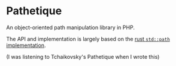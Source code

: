 # Pathetique
An object-oriented path manipulation library in PHP.

The API and implementation is largely based on the [rust `std::path` implementation](https://github.com/rust-lang/rust/blob/d8bdb3fdcbd88eb16e1a6669236122c41ed2aed3/src/libstd/path.rs).

(I was listening to Tchaikovsky's Pathetique when I wrote this)
